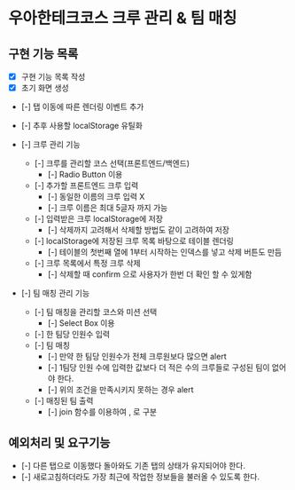 # 우아한테크코스 크루 관리 & 팀 매칭

## 구현 기능 목록

- [x] 구현 기능 목록 작성
- [x] 초기 화면 생성
- [-] 탭 이동에 따른 렌더링 이벤트 추가
- [-] 추후 사용할 localStorage 유틸화

- [-] 크루 관리 기능
  - [-] 크루를 관리할 코스 선택(프론트엔드/백엔드)
    - [-] Radio Button 이용
  - [-] 추가할 프론트엔드 크루 입력
    - [-] 동일한 이름의 크루 입력 X
    - [-] 크루 이름은 최대 5글자 까지 가능
  - [-] 입력받은 크루 localStorage에 저장
    - [-] 삭제까지 고려해서 삭제할 방법도 같이 고려하여 저장
  - [-] localStorage에 저장된 크루 목록 바탕으로 테이블 렌더링
    - [-] 테이블의 첫번째 열에 1부터 시작하는 인덱스를 넣고 삭제 버튼도 만듬
  - [-] 크루 목록에서 특정 크루 삭제
    - [-] 삭제할 때 confirm 으로 사용자가 한번 더 확인 할 수 있게함

- [-] 팀 매칭 관리 기능
  - [-] 팀 매칭을 관리할 코스와 미션 선택
    - [-] Select Box 이용
  - [-] 한 팀당 인원수 입력
  - [-] 팀 매칭
    - [-] 만약 한 팀당 인원수가 전체 크루원보다 많으면 alert
    - [-] 1팀당 인원 수에 입력한 값보다 더 적은 수의 크루들로 구성된 팀이 없어야 한다.
    - [-] 위의 조건을 만족시키지 못하는 경우 alert
  - [-] 매칭된 팀 출력
    - [-] join 함수를 이용하여 , 로 구분

## 예외처리 및 요구기능
- [-] 다른 탭으로 이동했다 돌아와도 기존 탭의 상태가 유지되어야 한다.
- [-] 새로고침하더라도 가장 최근에 작업한 정보들을 불러올 수 있도록 한다.



